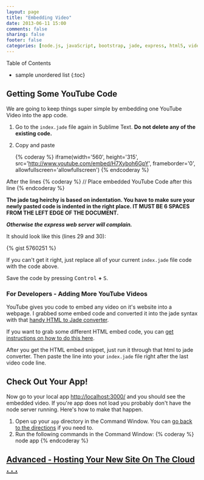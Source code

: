 ```yaml
---
layout: page
title: "Embedding Video"
date: 2013-06-11 15:00
comments: false
sharing: false
footer: false
categories: [node.js, javaScript, bootstrap, jade, express, html5, video, howto]
---
```


Table of Contents

* sample unordered list
{:toc}

## Getting Some YouTube Code

We are going to keep things super simple by embedding one YouTube Video
into the app code.

 1. Go to the `index.jade` file again in Sublime Text. <i class="icon-exclamation-sign bg_red_icon" markdown="0"> </i> **Do not delete
 any of the existing code.**
 2. Copy and paste

    {% coderay %}
    iframe(width='560', height='315', src='http://www.youtube.com/embed/H7Xyboh6GpY', frameborder='0', allowfullscreen='allowfullscreen')
    {% endcoderay %}

After the lines
    {% coderay %}
    //
       Place embedded YouTube Code after this line
    {% endcoderay %}

<i class="icon-exclamation-sign bg_red_icon" markdown="0"> </i> **The jade tag heirchy is based on
indentation.  You have to make sure your newly pasted code is indented in the right place. IT MUST BE
6 SPACES FROM THE LEFT EDGE OF THE DOCUMENT.**

***Otherwise the express web server will complain.***

It should look like this (lines 29 and 30):

{% gist 5760251 %}

If you can't get it right, just replace all of your current `index.jade` file code
with the code above.

Save the code by pressing <kbd>Control</kbd> **+** <kbd>S</kbd>.

### For Developers - Adding More YouTube Videos

YouTube gives you code to embed any video on it's website into a webpage.
I grabbed some embed code and converted it into the jade syntax with that [handy HTML to Jade converter](http://html2jade.aaron-powell.com/).

If you want to grab some different HTML embed code,
you can [get instructions on how to do this here](http://www.htmlgoodies.com/tutorials/web_graphics/article.php/3480061/How-To-Add-a-YouTube-Video-to-Your-Web-Site.htm).

After you get the HTML embed snippet, just run it through that html to jade converter.
Then paste the line into your `index.jade` file right after the last video code line.

## Check Out Your App!
Now go to your local app [http://localhost:3000/](http://localhost:3000/) and you should see the embedded video.
If you're app does not load you probably don't have the node server running. Here's how to make that happen.

 1. Open up your `app` directory in the Command Window.  You can [go back to the directions](http://html5devgal.com/getting-started/#running-some-commands-in-the-command-window)
 if you need to.
 2. Run the following commands in the Command Window:
     {% coderay %}
      node app
    {% endcoderay %}

## [Advanced - Hosting Your New Site On The Cloud . . .](/heroku/)